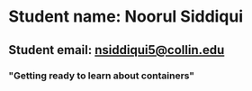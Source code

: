 # Student name: Noorul Siddiqui

## Student email: nsiddiqui5@collin.edu

### "Getting ready to learn about containers"
